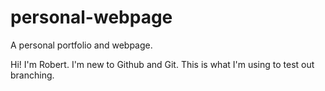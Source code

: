 # personal-webpage
A personal portfolio and webpage.

Hi! I'm Robert. I'm new to Github and Git. This is what I'm using to test out branching.
